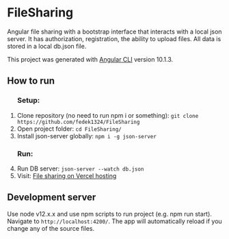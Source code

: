 # FileSharing
<p>Angular file sharing with a bootstrap interface that interacts with a local json server. It has authorization, registration, the ability to upload files. All data is stored in a local db.json file.</p>

This project was generated with [Angular CLI](https://github.com/angular/angular-cli) version 10.1.3.

## How to run

<ol>  
  <h3>Setup:</h3>
  <li>Clone repository (no need to run npm i or something): <code>git clone https://github.com/fedek1324/FileSharing</code></li>
  <li>Open project folder: <code>cd FileSharing/</code></li>
  <li>Install json-server globally: <code>npm i -g json-server</code></li>
  <h3>Run:</h3>
  <li>Run DB server: <code>json-server --watch db.json</code></li>
  <li>Visit: <a href="https://file-sharing-sable.vercel.app/" target="_blank">File sharing on Vercel hosting</a></li>
</ol>

## Development server
Use node v12.x.x and use npm scripts to run project (e.g. npm run start).  Navigate to `http://localhost:4200/`. The app will automatically reload if you change any of the source files.
